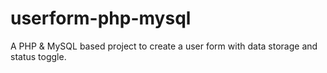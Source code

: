 # userform-php-mysql
A PHP &amp; MySQL based project to create a user form with data storage and status toggle.
